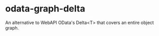 # odata-graph-delta
An alternative to WebAPI OData's Delta&lt;T> that covers an entire object graph.
